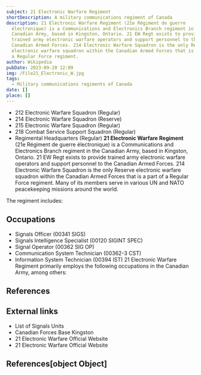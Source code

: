 ```yaml
---
subject: 21 Electronic Warfare Regiment
shortDescription: A military communications regiment of Canada
description: 21 Electronic Warfare Regiment (21e Régiment de guerre
  électronique) is a Communications and Electronics Branch regiment in the
  Canadian Army, based in Kingston, Ontario. 21 EW Regt exists to provide
  trained army electronic warfare operators and support personnel to the
  Canadian Armed Forces. 214 Electronic Warfare Squadron is the only Reserve
  electronic warfare squadron within the Canadian Armed Forces that is a part of
  a Regular Force regiment.
author: Wikipedia
pubDate: 2023-09-20 12:09
img: /File21_Electronic_W.jpg
tags:
  - Military communications regiments of Canada
date: []
place: []
---
```


 * 212 Electronic Warfare Squadron (Regular)
 * 214 Electronic Warfare Squadron (Reserve)
 * 215 Electronic Warfare Squadron (Regular)
 * 218 Combat Service Support Squadron (Regular)
 * Regimental Headquarters (Regular)
**21 Electronic Warfare Regiment** (21e Régiment de guerre électronique) is a Communications and Electronics Branch regiment in the Canadian Army, based in Kingston, Ontario. 21 EW Regt exists to provide trained army electronic warfare operators and support personnel to the Canadian Armed Forces. 214 Electronic Warfare Squadron is the only Reserve electronic warfare squadron within the Canadian Armed Forces that is a part of a Regular Force regiment. Many of its members serve in various UN and NATO peacekeeping missions around the world.

The regiment includes:



## Occupations
 * Signals Officer (00341 SIGS)
 * Signals Intelligence Specialist (00120 SIGINT SPEC)
 * Signal Operator (00362 SIG OP)
 * Communication System Technician (00362-3 CST)
 * Information System Technician (00394 IST)
21 Electronic Warfare Regiment primarily employs the following occupations in the Canadian Army, among others:

## References


## External links
 * List of Signals Units
 * Canadian Forces Base Kingston
 * 21 Electronic Warfare Official Website
 * 21 Electronic Warfare Official Website
## References[object Object]